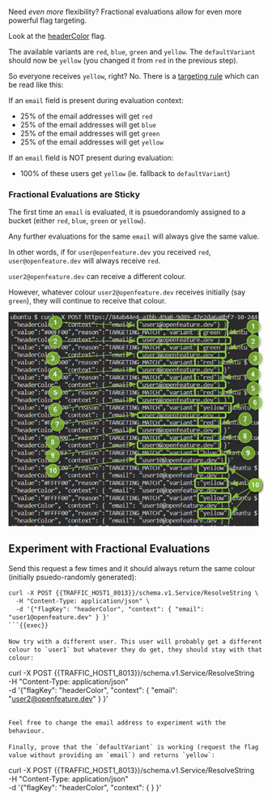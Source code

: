 Need *even more* flexibility? Fractional evaluations allow for even more powerful flag targeting.

Look at the [headerColor]({{TRAFFIC_HOST1_3000}}/openfeature/flags/src/branch/main/flags.json#L84-L121) flag.

The available variants are `red`, `blue`, `green` and `yellow`. The `defaultVariant` should now be `yellow` (you changed it from `red` in the previous step).

So everyone receives `yellow`, right? No. There is a [targeting rule]({{TRAFFIC_HOST1_3000}}/openfeature/flags/src/branch/main/flags.json#L93-L120) which can be read like this:

If an `email` field is present during evaluation context:
- 25% of the email addresses will get `red`
- 25% of the email addresses will get `blue`
- 25% of the email addresses will get `green`
- 25% of the email addresses will get `yellow`

If an `email` field is NOT present during evaluation:
- 100% of these users get `yellow` (ie. fallback to `defaultVariant`)

### Fractional Evaluations are Sticky
The first time an `email` is evaluated, it is psuedorandomly assigned to a bucket (either `red`, `blue`, `green` or `yellow`).

Any further evaluations for the same `email` will always give the same value.

In other words, if for `user@openfeature.dev` you received `red`, `user@openfeature.dev` will always receive `red`.

`user2@openfeature.dev` can receive a different colour.

However, whatever colour `user2@openfeature.dev` receives initially (say `green`), they will continue to receive that colour.

![fractional evaluation](./assets/images/fractional-evaluation.png)

## Experiment with Fractional Evaluations

Send this request a few times and it should always return the same colour (initially psuedo-randomly generated):

```
curl -X POST {{TRAFFIC_HOST1_8013}}/schema.v1.Service/ResolveString \
  -H "Content-Type: application/json" \
  -d '{"flagKey": "headerColor", "context": { "email": "user1@openfeature.dev" } }'
```{{exec}}

Now try with a different user. This user will probably get a different colour to `user1` but whatever they do get, they should stay with that colour:

```
curl -X POST {{TRAFFIC_HOST1_8013}}/schema.v1.Service/ResolveString \
  -H "Content-Type: application/json" \
  -d '{"flagKey": "headerColor", "context": { "email": "user2@openfeature.dev" } }'
```{{exec}}

Feel free to change the email address to experiment with the behaviour.

Finally, prove that the `defaultVariant` is working (request the flag value without providing an `email`) and returns `yellow`:

```
curl -X POST {{TRAFFIC_HOST1_8013}}/schema.v1.Service/ResolveString \
  -H "Content-Type: application/json" \
  -d '{"flagKey": "headerColor", "context": { } }'
```{{exec}}